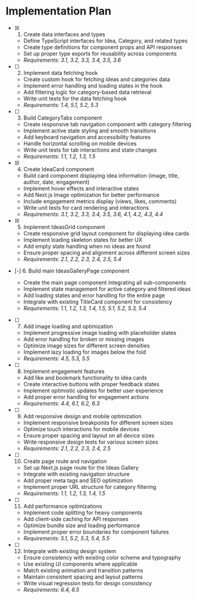 # Implementation Plan

- [x] 1. Create data interfaces and types

  - Define TypeScript interfaces for Idea, Category, and related types
  - Create type definitions for component props and API responses
  - Set up proper type exports for reusability across components
  - _Requirements: 3.1, 3.2, 3.3, 3.4, 3.5, 3.6_

- [ ] 2. Implement data fetching hook

  - Create custom hook for fetching ideas and categories data
  - Implement error handling and loading states in the hook
  - Add filtering logic for category-based data retrieval
  - Write unit tests for the data fetching hook
  - _Requirements: 1.4, 5.1, 5.2, 5.3_

- [ ] 3. Build CategoryTabs component

  - Create responsive tab navigation component with category filtering
  - Implement active state styling and smooth transitions
  - Add keyboard navigation and accessibility features
  - Handle horizontal scrolling on mobile devices
  - Write unit tests for tab interactions and state changes
  - _Requirements: 1.1, 1.2, 1.3, 1.5_

- [x] 4. Create IdeaCard component

  - Build card component displaying idea information (image, title, author, date, engagement)
  - Implement hover effects and interactive states
  - Add Next.js Image optimization for better performance
  - Include engagement metrics display (views, likes, comments)
  - Write unit tests for card rendering and interactions
  - _Requirements: 3.1, 3.2, 3.3, 3.4, 3.5, 3.6, 4.1, 4.2, 4.3, 4.4_

- [x] 5. Implement IdeasGrid component

  - Create responsive grid layout component for displaying idea cards
  - Implement loading skeleton states for better UX
  - Add empty state handling when no ideas are found
  - Ensure proper spacing and alignment across different screen sizes
  - _Requirements: 2.1, 2.2, 2.3, 2.4, 2.5, 5.4_

- [-] 6. Build main IdeasGalleryPage component

  - Create the main page component integrating all sub-components
  - Implement state management for active category and filtered ideas
  - Add loading states and error handling for the entire page
  - Integrate with existing TitleCard component for consistency
  - _Requirements: 1.1, 1.2, 1.3, 1.4, 1.5, 5.1, 5.2, 5.3, 5.4_

- [ ] 7. Add image loading and optimization

  - Implement progressive image loading with placeholder states
  - Add error handling for broken or missing images
  - Optimize image sizes for different screen densities
  - Implement lazy loading for images below the fold
  - _Requirements: 4.5, 5.3, 5.5_

- [ ] 8. Implement engagement features

  - Add like and bookmark functionality to idea cards
  - Create interactive buttons with proper feedback states
  - Implement optimistic updates for better user experience
  - Add proper error handling for engagement actions
  - _Requirements: 4.4, 6.1, 6.2, 6.3_

- [ ] 9. Add responsive design and mobile optimization

  - Implement responsive breakpoints for different screen sizes
  - Optimize touch interactions for mobile devices
  - Ensure proper spacing and layout on all device sizes
  - Write responsive design tests for various screen sizes
  - _Requirements: 2.1, 2.2, 2.3, 2.4, 2.5_

- [ ] 10. Create page route and navigation

  - Set up Next.js page route for the Ideas Gallery
  - Integrate with existing navigation structure
  - Add proper meta tags and SEO optimization
  - Implement proper URL structure for category filtering
  - _Requirements: 1.1, 1.2, 1.3, 1.4, 1.5_

- [ ] 11. Add performance optimizations

  - Implement code splitting for heavy components
  - Add client-side caching for API responses
  - Optimize bundle size and loading performance
  - Implement proper error boundaries for component failures
  - _Requirements: 5.1, 5.2, 5.3, 5.4, 5.5_

- [ ] 12. Integrate with existing design system
  - Ensure consistency with existing color scheme and typography
  - Use existing UI components where applicable
  - Match existing animation and transition patterns
  - Maintain consistent spacing and layout patterns
  - Write visual regression tests for design consistency
  - _Requirements: 6.4, 6.5_

